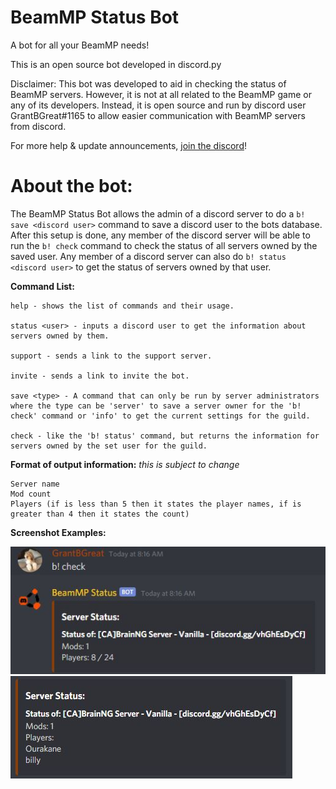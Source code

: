# BeamMP Status Bot
A bot for all your BeamMP needs!

This is an open source bot developed in discord.py
 
Disclaimer:
This bot was developed to aid in checking the status of BeamMP servers. However, it is not at all related to the BeamMP game or any of its developers. Instead, it is open source and run by discord user GrantBGreat#1165 to allow easier communication with BeamMP servers from discord.

For more help & update announcements, [join the discord](https://discord.gg/dX34pgyHzp)!

# About the bot:

The BeamMP Status Bot allows the admin of a discord server to do a `b! save <discord user>` command to save a discord user to the bots database. After this setup is done, any member of the discord server will be able to run the `b! check` command to check the status of all servers owned by the saved user. Any member of a discord server can also do `b! status <discord user>` to get the status of servers owned by that user.

**Command List:**
```
help - shows the list of commands and their usage.

status <user> - inputs a discord user to get the information about servers owned by them.

support - sends a link to the support server.

invite - sends a link to invite the bot.

save <type> - A command that can only be run by server administrators where the type can be 'server' to save a server owner for the 'b! check' command or 'info' to get the current settings for the guild.

check - like the 'b! status' command, but returns the information for servers owned by the set user for the guild.
```

**Format of output information:** *this is subject to change*
```
Server name
Mod count
Players (if is less than 5 then it states the player names, if is greater than 4 then it states the count)
```

**Screenshot Examples:**

![Output with over 4 people online](https://github.com/GrantBGreat/BeamMP-Status-Bot/blob/main/Screenshots/over4.JPG?raw=true "Output with over 4 people online")
![Output with under 5 people online](https://github.com/GrantBGreat/BeamMP-Status-Bot/blob/main/Screenshots/under5.JPG?raw=true "Output with under 5 people online")
